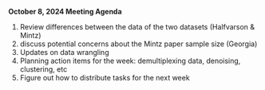 **October 8, 2024 Meeting Agenda** 

1. Review differences between the data of the two datasets (Halfvarson & Mintz)
2. discuss potential concerns about the Mintz paper sample size (Georgia)
3. Updates on data wrangling
4. Planning action items for the week: demultiplexing data, denoising, clustering, etc
5. Figure out how to distribute tasks for the next week
